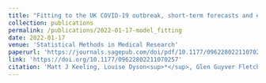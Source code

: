 ```yaml
---
title: "Fitting to the UK COVID-19 outbreak, short-term forecasts and estimating the reproductive number"
collection: publications
permalink: /publications/2022-01-17-model_fitting
date: 2022-01-17
venue: 'Statistical Methods in Medical Research'
paperurl: 'https://journals.sagepub.com/doi/pdf/10.1177/09622802211070257'
link: 'https://doi.org/10.1177/09622802211070257'
citation: 'Matt J Keeling, Louise Dyson<sup>*</sup>, Glen Guyver Fletcher, Alex Holmes, Malcolm G Semple, ISARIC4C Investigators, Michael J Tildesley<sup>*</sup>, <b>Edward M Hill</b><sup>*</sup>. (2022). &quot;Fitting to the UK COVID-19 outbreak, short-term forecasts and estimating the reproductive number.&quot; <i>Statistical Methods in Medical Research</i>. doi:10.1177/09622802211070257.'
---
```

